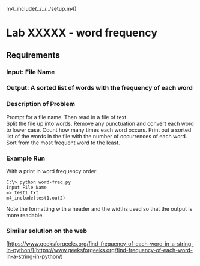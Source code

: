 
m4_include(../../../setup.m4)

# Lab XXXXX - word frequency

## Requirements

### Input: File Name

### Output: A sorted list of words with the frequency of each word

### Description of Problem

Prompt for a file name. Then read in a file of text.  
Split the file up into words.
Remove any punctuation and convert each word to lower case.
Count how many times each word occurs.  Print out a sorted
list of the words in the file with the number of occurrences
of each word.  Sort from the most frequent word to the least.

### Example Run

With a print in word frequency order:

```
C:\> python word-freq.py
Input File Name
=> test1.txt
m4_include(test1.out2)
```

Note the formatting with a header and the widths used so 
that the output is more readable.


### Similar solution on the web

[https://www.geeksforgeeks.org/find-frequency-of-each-word-in-a-string-in-python/](https://www.geeksforgeeks.org/find-frequency-of-each-word-in-a-string-in-python/)



